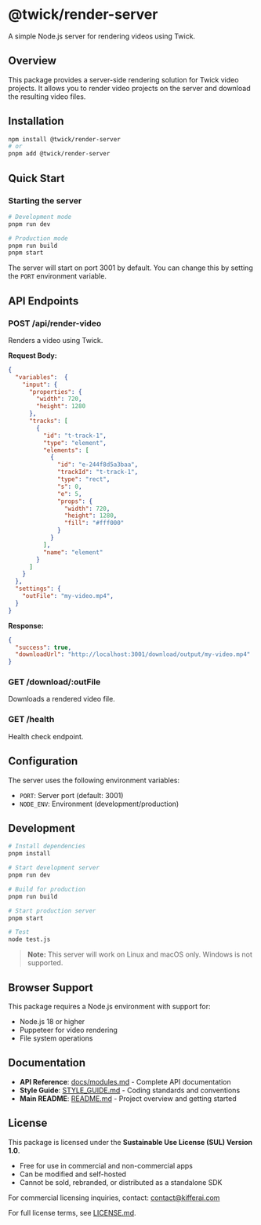 # @twick/render-server

A simple Node.js server for rendering videos using Twick.

## Overview

This package provides a server-side rendering solution for Twick video projects. It allows you to render video projects on the server and download the resulting video files.

## Installation

```bash
npm install @twick/render-server
# or
pnpm add @twick/render-server
```

## Quick Start

### Starting the server

```bash
# Development mode
pnpm run dev

# Production mode
pnpm run build
pnpm start
```

The server will start on port 3001 by default. You can change this by setting the `PORT` environment variable.

## API Endpoints

### POST /api/render-video

Renders a video using Twick.

**Request Body:**
```json
{
  "variables":  {
    "input": {
      "properties": {
        "width": 720,
        "height": 1280
      },
      "tracks": [
        {
          "id": "t-track-1",
          "type": "element",
          "elements": [
            {
              "id": "e-244f8d5a3baa",
              "trackId": "t-track-1",
              "type": "rect",
              "s": 0,
              "e": 5,
              "props": {
                "width": 720,
                "height": 1280,
                "fill": "#fff000"
              }
            }
          ],
          "name": "element"
        }
      ]
    }
  },
  "settings": {
    "outFile": "my-video.mp4",
  }
}
```

**Response:**
```json
{
  "success": true,
  "downloadUrl": "http://localhost:3001/download/output/my-video.mp4"
}
```

### GET /download/:outFile

Downloads a rendered video file.

### GET /health

Health check endpoint.

## Configuration

The server uses the following environment variables:

- `PORT`: Server port (default: 3001)
- `NODE_ENV`: Environment (development/production)

## Development

```bash
# Install dependencies
pnpm install

# Start development server
pnpm run dev

# Build for production
pnpm run build

# Start production server
pnpm start

# Test
node test.js
```

> **Note:** This server will work on Linux and macOS only. Windows is not supported.

## Browser Support

This package requires a Node.js environment with support for:
- Node.js 18 or higher
- Puppeteer for video rendering
- File system operations

## Documentation

- **API Reference**: [docs/modules.md](../../docs/modules.md) - Complete API documentation
- **Style Guide**: [STYLE_GUIDE.md](../../STYLE_GUIDE.md) - Coding standards and conventions
- **Main README**: [README.md](../../README.md) - Project overview and getting started

## License

This package is licensed under the **Sustainable Use License (SUL) Version 1.0**.

- Free for use in commercial and non-commercial apps
- Can be modified and self-hosted
- Cannot be sold, rebranded, or distributed as a standalone SDK

For commercial licensing inquiries, contact: contact@kifferai.com

For full license terms, see [LICENSE.md](../../LICENSE.md). 